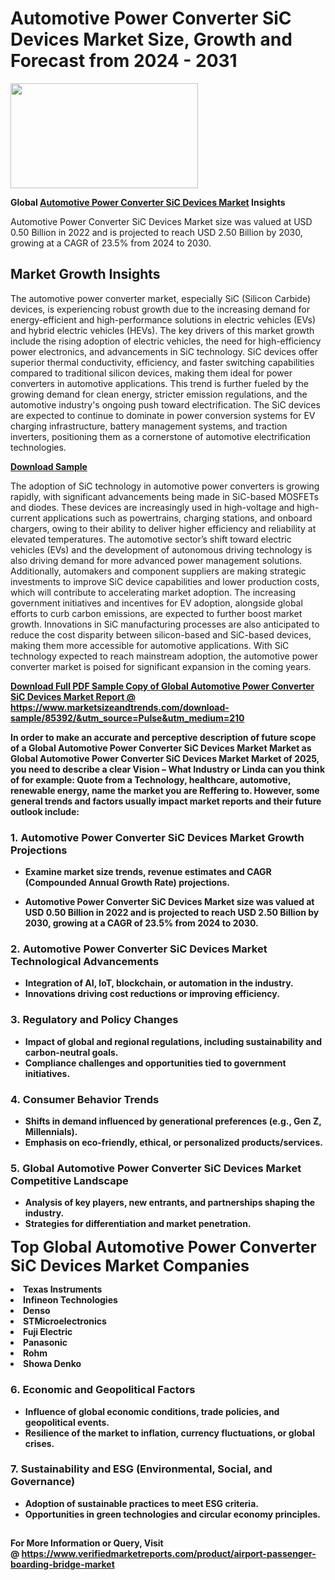 <H1>Automotive Power Converter SiC Devices Market Size, Growth and Forecast from 2024 - 2031</H1><img class="aligncenter size-medium wp-image-584254" src="https://thirdeyenews.in/wp-content/uploads/2024/09/Global-Market-Research-300x168.jpeg" alt="" width="300" height="168" /><p><strong>Global&nbsp;<a href="https://www.marketsizeandtrends.com/download-sample/85392/&amp;utm_source=Pulse&amp;utm_medium=210">Automotive Power Converter SiC Devices Market</a> Insights</strong></p><p>Automotive Power Converter SiC Devices Market size was valued at USD 0.50 Billion in 2022 and is projected to reach USD 2.50 Billion by 2030, growing at a CAGR of 23.5% from 2024 to 2030.</p><p><h2>Market Growth Insights</h2> <p>The automotive power converter market, especially SiC (Silicon Carbide) devices, is experiencing robust growth due to the increasing demand for energy-efficient and high-performance solutions in electric vehicles (EVs) and hybrid electric vehicles (HEVs). The key drivers of this market growth include the rising adoption of electric vehicles, the need for high-efficiency power electronics, and advancements in SiC technology. SiC devices offer superior thermal conductivity, efficiency, and faster switching capabilities compared to traditional silicon devices, making them ideal for power converters in automotive applications. This trend is further fueled by the growing demand for clean energy, stricter emission regulations, and the automotive industry's ongoing push toward electrification. The SiC devices are expected to continue to dominate in power conversion systems for EV charging infrastructure, battery management systems, and traction inverters, positioning them as a cornerstone of automotive electrification technologies.</p> <p><strong><a href="#">Download Sample</a></strong></p> <p>The adoption of SiC technology in automotive power converters is growing rapidly, with significant advancements being made in SiC-based MOSFETs and diodes. These devices are increasingly used in high-voltage and high-current applications such as powertrains, charging stations, and onboard chargers, owing to their ability to deliver higher efficiency and reliability at elevated temperatures. The automotive sector’s shift toward electric vehicles (EVs) and the development of autonomous driving technology is also driving demand for more advanced power management solutions. Additionally, automakers and component suppliers are making strategic investments to improve SiC device capabilities and lower production costs, which will contribute to accelerating market adoption. The increasing government initiatives and incentives for EV adoption, alongside global efforts to curb carbon emissions, are expected to further boost market growth. Innovations in SiC manufacturing processes are also anticipated to reduce the cost disparity between silicon-based and SiC-based devices, making them more accessible for automotive applications. With SiC technology expected to reach mainstream adoption, the automotive power converter market is poised for significant expansion in the coming years. <p><strong><a href="#"></p><p><span class=""><strong>Download Full PDF Sample Copy of Global Automotive Power Converter SiC Devices Market Report</strong> @ <a href="https://www.marketsizeandtrends.com/download-sample/85392/&amp;utm_source=Pulse&amp;utm_medium=210" target="_blank">https://www.marketsizeandtrends.com/download-sample/85392/&amp;utm_source=Pulse&amp;utm_medium=210</a></span></p><p>In order to make an accurate and perceptive description of future scope of a Global&nbsp;Automotive Power Converter SiC Devices Market Market as Global&nbsp;Automotive Power Converter SiC Devices Market Market of 2025, you need to describe a clear Vision &ndash; What Industry or Linda can you think of for example: Quote from a Technology, healthcare, automotive, renewable energy, name the market you are Reffering to. However, some general trends and factors usually impact market reports and their future outlook include:</p><h3>1.&nbsp;<strong>Automotive Power Converter SiC Devices Market Growth Projections</strong></h3><ul><li>Examine market size trends, revenue estimates and CAGR (Compounded Annual Growth Rate) projections.</li><li><p>Automotive Power Converter SiC Devices Market size was valued at USD 0.50 Billion in 2022 and is projected to reach USD 2.50 Billion by 2030, growing at a CAGR of 23.5% from 2024 to 2030.</p></li></ul><h3>2.&nbsp;<strong>Automotive Power Converter SiC Devices Market Technological Advancements</strong></h3><ul><li>Integration of AI, IoT, blockchain, or automation in the industry.</li><li>Innovations driving cost reductions or improving efficiency.</li></ul><h3>3.&nbsp;<strong>Regulatory and Policy Changes</strong></h3><ul><li>Impact of global and regional regulations, including sustainability and carbon-neutral goals.</li><li>Compliance challenges and opportunities tied to government initiatives.</li></ul><h3>4.&nbsp;<strong>Consumer Behavior Trends</strong></h3><ul><li>Shifts in demand influenced by generational preferences (e.g., Gen Z, Millennials).</li><li>Emphasis on eco-friendly, ethical, or personalized products/services.</li></ul><h3>5.&nbsp;<strong>Global Automotive Power Converter SiC Devices Market Competitive Landscape</strong></h3><ul><li>Analysis of key players, new entrants, and partnerships shaping the industry.</li><li>Strategies for differentiation and market penetration.</li></ul><p data-pm-slice="1 1 []"><span style="color: inherit; font-family: inherit; font-size: 25px;">Top Global Automotive Power Converter SiC Devices Market Companies</span></p><div class="" data-test-id=""><p><li>Texas Instruments</li><li> Infineon Technologies</li><li> Denso</li><li> STMicroelectronics</li><li> Fuji Electric</li><li> Panasonic</li><li> Rohm</li><li> Showa Denko</li></p></div><h3>6.&nbsp;<strong>Economic and Geopolitical Factors</strong></h3><ul><li>Influence of global economic conditions, trade policies, and geopolitical events.</li><li>Resilience of the market to inflation, currency fluctuations, or global crises.</li></ul><h3>7.&nbsp;<strong>Sustainability and ESG (Environmental, Social, and Governance)</strong></h3><ul><li>Adoption of sustainable practices to meet ESG criteria.</li><li>Opportunities in green technologies and circular economy principles.</li></ul><h2><strong style="font-size: 14px;">For More Information or Query, Visit @&nbsp;</strong><a style="background-color: #ffffff; font-size: 14px;" href="https://www.marketsizeandtrends.com/report/automotive-power-converter-sic-devices-market/" target="_blank">https://www.verifiedmarketreports.com/product/airport-passenger-boarding-bridge-market</a></h2>
